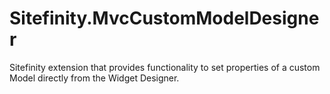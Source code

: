 # Sitefinity.MvcCustomModelDesigner
Sitefinity extension that provides functionality to set properties of a custom Model directly from the Widget Designer.
